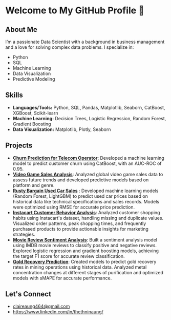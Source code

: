 # Welcome to My GitHub Profile 👋

## About Me
I’m a passionate Data Scientist with a background in business management and a love for solving complex data problems. I specialize in:

- Python
- SQL
- Machine Learning
- Data Visualization
- Predictive Modeling

## Skills
- **Languages/Tools:** Python, SQL, Pandas, Matplotlib, Seaborn, CatBoost, XGBoost, Scikit-learn
- **Machine Learning:** Decision Trees, Logistic Regression, Random Forest, Gradient Boosting
- **Data Visualization:** Matplotlib, Plotly, Seaborn

## Projects
- [**Churn Prediction for Telecom Operator**](https://github.com/claireaung/Data_Projects_Triple_Ten/tree/main/Telecom_customer_churn): Developed a machine learning model to predict customer churn using CatBoost, with an AUC-ROC of 0.95.
- [**Video Game Sales Analysis**](https://github.com/claireaung/Data_Projects_Triple_Ten/tree/main/ICE%20online%20game): Analyzed global video game sales data to assess future trends and developed predictive models based on platform and genre.
- [**Rusty Bargain Used Car Sales**](https://github.com/claireaung/Data_Projects_Triple_Ten/tree/main/Rusty_bargain_used_car_sales) : Developed machine learning models (Random Forest, LightGBM) to predict used car prices based on historical data like technical specifications and sales records. Models were optimized using RMSE for accurate price prediction.
- [**Instacart Customer Behavior Analysis**](https://github.com/claireaung/Data_Projects_Triple_Ten/tree/main/instacart): Analyzed customer shopping habits using Instacart's dataset, handling missing and duplicate values. Visualized order patterns, peak shopping times, and frequently purchased products to provide actionable insights for marketing strategies.
- [**Movie Review Sentiment Analysis**](https://github.com/claireaung/Data_Projects_Triple_Ten/tree/main/flim_junky): Built a sentiment analysis model using IMDB movie reviews to classify positive and negative reviews. Explored logistic regression and gradient boosting models, achieving the target F1 score for accurate review classification.
- [**Gold Recovery Prediction**](https://github.com/claireaung/Data_Projects_Triple_Ten/tree/main/gold): Created models to predict gold recovery rates in mining operations using historical data. Analyzed metal concentration changes at different stages of purification and optimized models with sMAPE for accurate performance.

## Let's Connect
- claireaung464@gmail.com
- https://www.linkedin.com/in/thethninaung/

